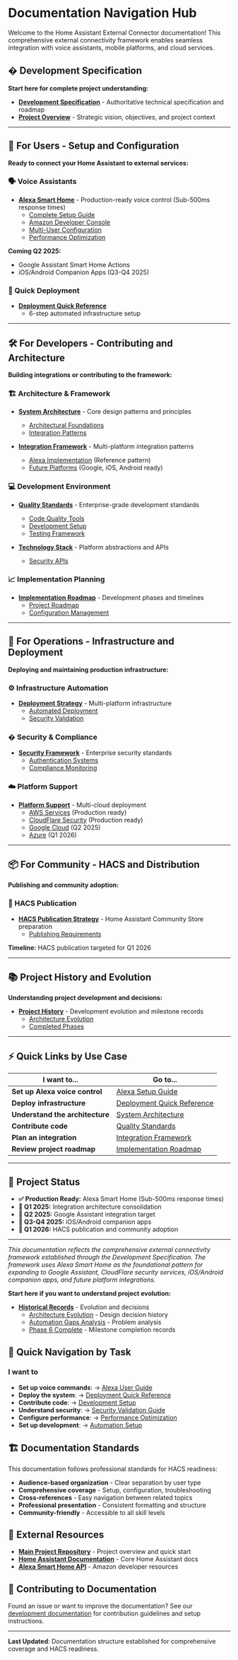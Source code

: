 # Documentation Navigation Hub

Welcome to the Home Assistant External Connector documentation!
This comprehensive external connectivity framework enables seamless integration with
voice assistants, mobile platforms, and cloud services.

## � **Development Specification**

**Start here for complete project understanding:**

- **[Development Specification](project-overview/DEVELOPMENT_SPECIFICATION.md)** -
  Authoritative technical specification and roadmap
- **[Project Overview](project-overview/)** - Strategic vision, objectives, and
  project context

---

## 🎯 **For Users - Setup and Configuration**

**Ready to connect your Home Assistant to external services:**

### 🗣️ Voice Assistants

- **[Alexa Smart Home](integration-framework/alexa/)** - Production-ready voice
  control (Sub-500ms response times)
  - [Complete Setup Guide](integration-framework/alexa/USER_GUIDE.md)
  - [Amazon Developer Console](integration-framework/alexa/SMAPI_SETUP_GUIDE.md)
  - [Multi-User Configuration](integration-framework/alexa/TEAM_SETUP.md)
  - [Performance Optimization](integration-framework/alexa/PERFORMANCE_OPTIMIZATION.md)

**Coming Q2 2025:**

- Google Assistant Smart Home Actions
- iOS/Android Companion Apps (Q3-Q4 2025)

### 🚀 Quick Deployment

- **[Deployment Quick Reference](deployment-strategy/automation/DEPLOYMENT_QUICK_REFERENCE.md)**
  - 6-step automated infrastructure setup

---

## 🛠️ **For Developers - Contributing and Architecture**

**Building integrations or contributing to the framework:**

### 🏗️ Architecture & Framework

- **[System Architecture](architecture/)** - Core design patterns and principles
  - [Architectural Foundations](architecture/ARCHITECTURE_THOUGHTS.md)
  - [Integration Patterns](architecture/UTILS_ARCHITECTURE_STANDARDS.md)

- **[Integration Framework](integration-framework/)** - Multi-platform
  integration patterns
  - [Alexa Implementation](integration-framework/alexa/) (Reference pattern)
  - [Future Platforms](integration-framework/) (Google, iOS, Android ready)

### 💻 Development Environment

- **[Quality Standards](quality-standards/)** - Enterprise-grade development standards
  - [Code Quality Tools](quality-standards/code-quality/CODE_QUALITY_SUITE.md)
  - [Development Setup](quality-standards/code-quality/AUTOMATION_SETUP.md)
  - [Testing Framework](quality-standards/testing/LOCAL_TESTING_SETUP.md)

- **[Technology Stack](technology-stack/)** - Platform abstractions and APIs
  - [Security APIs](technology-stack/security_validation_api.md)

### 📈 Implementation Planning

- **[Implementation Roadmap](implementation-roadmap/)** - Development phases
  and timelines
  - [Project Roadmap](implementation-roadmap/ROADMAP.md)
  - [Configuration Management](implementation-roadmap/CONFIGURATION_MANAGEMENT.md)

---

## 🚀 **For Operations - Infrastructure and Deployment**

**Deploying and maintaining production infrastructure:**

### ⚙️ Infrastructure Automation

- **[Deployment Strategy](deployment-strategy/)** - Multi-platform infrastructure
  - [Automated Deployment](deployment-strategy/automation/LAMBDA_DEPLOYMENT_MARKERS.md)
  - [Security Validation](deployment-strategy/automation/security_validation_guide.md)

### � Security & Compliance

- **[Security Framework](security-framework/)** - Enterprise security standards
  - [Authentication Systems](security-framework/authentication/)
  - [Compliance Monitoring](security-framework/monitoring/)

### ☁️ Platform Support

- **[Platform Support](platform-support/)** - Multi-cloud deployment
  - [AWS Services](platform-support/aws/) (Production ready)
  - [CloudFlare Security](platform-support/cloudflare/) (Production ready)
  - [Google Cloud](platform-support/google-cloud/) (Q2 2025)
  - [Azure](platform-support/azure/) (Q1 2026)

---

## 📦 **For Community - HACS and Distribution**

**Publishing and community adoption:**

### 🏪 HACS Publication

- **[HACS Publication Strategy](hacs-publication/)** - Home Assistant Community
  Store preparation
  - [Publishing Requirements](hacs-publication/HACS_PUBLISHING_REQUIREMENTS.md)

**Timeline:** HACS publication targeted for Q1 2026

---

## 📚 **Project History and Evolution**

**Understanding project development and decisions:**

- **[Project History](history/)** - Development evolution and milestone records
  - [Architecture Evolution](history/ARCHITECTURE_EVOLUTION.md)
  - [Completed Phases](history/PHASE_6_COMPLETE.md)

---

## ⚡ **Quick Links by Use Case**

| **I want to...** | **Go to...** |
|-------------------|--------------|
| **Set up Alexa voice control** | [Alexa Setup Guide](integration-framework/alexa/USER_GUIDE.md) |
| **Deploy infrastructure** | [Deployment Quick Reference](deployment-strategy/automation/DEPLOYMENT_QUICK_REFERENCE.md) |
| **Understand the architecture** | [System Architecture](architecture/) |
| **Contribute code** | [Quality Standards](quality-standards/) |
| **Plan an integration** | [Integration Framework](integration-framework/) |
| **Review project roadmap** | [Implementation Roadmap](implementation-roadmap/) |

---

## 🎯 **Project Status**

- **✅ Production Ready:** Alexa Smart Home (Sub-500ms response times)
- **🚀 Q1 2025:** Integration architecture consolidation
- **📅 Q2 2025:** Google Assistant integration target
- **📅 Q3-Q4 2025:** iOS/Android companion apps
- **📅 Q1 2026:** HACS publication and community adoption

---

*This documentation reflects the comprehensive external connectivity framework
established through the Development Specification. The framework uses Alexa Smart
Home as the foundational pattern for expanding to Google Assistant, CloudFlare
security services, iOS/Android companion apps, and future platform integrations.*

**Start here if you want to understand project evolution:**

- **[Historical Records](history/)** - Evolution and decisions
  - [Architecture Evolution](history/ARCHITECTURE_EVOLUTION.md) - Design decision history
  - [Automation Gaps Analysis](history/AUTOMATION_GAPS_ANALYSIS.md) - Problem analysis
  - [Phase 6 Complete](history/PHASE_6_COMPLETE.md) - Milestone completion records

## 🎯 Quick Navigation by Task

### I want to

- **Set up voice commands**: → [Alexa User Guide](integrations/alexa/USER_GUIDE.md)
- **Deploy the system**: → [Deployment Quick Reference](deployment/DEPLOYMENT_QUICK_REFERENCE.md)
- **Contribute code**: → [Development Setup](development/AUTOMATION_SETUP.md)
- **Understand security**: → [Security Validation Guide](deployment/security_validation_guide.md)
- **Configure performance**: → [Performance Optimization](integrations/alexa/PERFORMANCE_OPTIMIZATION.md)
- **Set up development**: → [Automation Setup](development/AUTOMATION_SETUP.md)

## 🏗️ Documentation Standards

This documentation follows professional standards for HACS readiness:

- **Audience-based organization** - Clear separation by user type
- **Comprehensive coverage** - Setup, configuration, troubleshooting
- **Cross-references** - Easy navigation between related topics
- **Professional presentation** - Consistent formatting and structure
- **Community-friendly** - Accessible to all skill levels

## 🔗 External Resources

- **[Main Project Repository](../README.md)** - Project overview and quick start
- **[Home Assistant Documentation](https://www.home-assistant.io/docs/)** - Core Home
  Assistant docs
- **[Alexa Smart Home API](
    https://developer.amazon.com/docs/smarthome/understand-the-smart-home-skill-api.html
  )** - Amazon developer resources

## 🤝 Contributing to Documentation

Found an issue or want to improve the documentation?
See our [development documentation](development/) for contribution guidelines and setup instructions.

---

**Last Updated**: Documentation structure established for comprehensive coverage and
HACS readiness.
